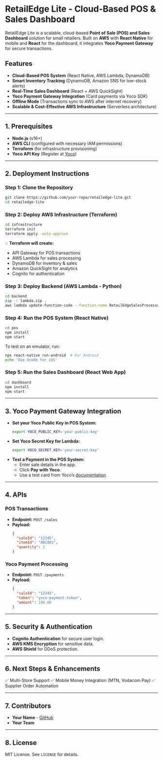 # RetailEdge Lite - Cloud-Based POS & Sales Dashboard

RetailEdge Lite is a scalable, cloud-based **Point of Sale (POS) and Sales Dashboard** solution for small retailers. Built on **AWS** with **React Native** for mobile and **React** for the dashboard, it integrates **Yoco Payment Gateway** for secure transactions.

## **Features**
- **Cloud-Based POS System** (React Native, AWS Lambda, DynamoDB)
- **Smart Inventory Tracking** (DynamoDB, Amazon SNS for low-stock alerts)
- **Real-Time Sales Dashboard** (React + AWS QuickSight)
- **Yoco Payment Gateway Integration** (Card payments via Yoco SDK)
- **Offline Mode** (Transactions sync to AWS after internet recovery)
- **Scalable & Cost-Effective AWS Infrastructure** (Serverless architecture)

---

## **1. Prerequisites**
- **Node.js** (v16+)
- **AWS CLI** (configured with necessary IAM permissions)
- **Terraform** (for infrastructure provisioning)
- **Yoco API Key** (Register at [Yoco](https://www.yoco.com/))

---

## **2. Deployment Instructions**

### **Step 1: Clone the Repository**
```sh
git clone https://github.com/your-repo/retailedge-lite.git
cd retailedge-lite
```

### **Step 2: Deploy AWS Infrastructure (Terraform)**
```sh
cd infrastructure
terraform init
terraform apply -auto-approve
```
💡 **Terraform will create:**
- API Gateway for POS transactions
- AWS Lambda for sales processing
- DynamoDB for inventory & sales
- Amazon QuickSight for analytics
- Cognito for authentication

### **Step 3: Deploy Backend (AWS Lambda - Python)**
```sh
cd backend
zip -r lambda.zip .
aws lambda update-function-code --function-name RetailEdgeSalesProcessor --zip-file fileb://lambda.zip
```

### **Step 4: Run the POS System (React Native)**
```sh
cd pos
npm install
npm start
```
To test on an emulator, run:
```sh
npx react-native run-android  # For Android
echo 'Use Xcode for iOS'
```

### **Step 5: Run the Sales Dashboard (React Web App)**
```sh
cd dashboard
npm install
npm start
```

---

## **3. Yoco Payment Gateway Integration**
- **Set your Yoco Public Key in POS System:**
  ```sh
  export YOCO_PUBLIC_KEY='your-public-key'
  ```
- **Set Yoco Secret Key for Lambda:**
  ```sh
  export YOCO_SECRET_KEY='your-secret-key'
  ```
- **Test a Payment in the POS System:**
  - Enter sale details in the app.
  - Click **Pay with Yoco**.
  - Use a test card from Yoco’s [documentation](https://developer.yoco.com/).

---

## **4. APIs**
### **POS Transactions**
- **Endpoint:** `POST /sales`
- **Payload:**
  ```json
  {
    "saleId": "12345",
    "itemId": "ABC001",
    "quantity": 2
  }
  ```

### **Yoco Payment Processing**
- **Endpoint:** `POST /payments`
- **Payload:**
  ```json
  {
    "saleId": "12345",
    "token": "yoco-payment-token",
    "amount": 100.00
  }
  ```

---

## **5. Security & Authentication**
- **Cognito Authentication** for secure user login.
- **AWS KMS Encryption** for sensitive data.
- **AWS Shield** for DDoS protection.

---

## **6. Next Steps & Enhancements**
✅ Multi-Store Support
✅ Mobile Money Integration (MTN, Vodacom Pay)
✅ Supplier Order Automation

---

## **7. Contributors**
- **Your Name** - [GitHub](https://github.com/your-profile)
- **Your Team**

---

## **8. License**
MIT License. See `LICENSE` for details.



